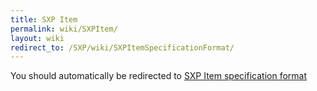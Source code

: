 ```yaml
---
title: SXP Item
permalink: wiki/SXPItem/
layout: wiki
redirect_to: /SXP/wiki/SXPItemSpecificationFormat/
---
```


You should automatically be redirected to [SXP Item specification format](/SXP/wiki/SXPItemSpecificationDormat/)
